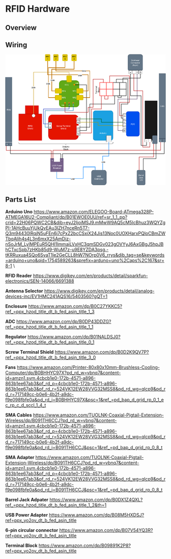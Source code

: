 # RFID Hardware #

## Overview ##


## Wiring ##
![wiring guide](https://github.com/notkevinjohn/RFIDController/blob/master/images/wiringDiagram.png)



## Parts List ##
**Arduino Uno**  https://www.amazon.com/ELEGOO-Board-ATmega328P-ATMEGA16U2-Compliant/dp/B01EWOE0UU/ref=sr_1_1_pp?crid=22H06PQWC2CB&dib=eyJ2IjoiMSJ9.mMwW9AQ5cM5IcBhuz3WQYZgPI-1AHcBuuYjUkQvEAu3IZH7nceRn5T7-Q3m94430lRqjN5uFEn6j7cPxZ2bcCSxiX24Jis13Noc0UOXHarxPQloCBmZWTbqAlih4s4L3n6mxX25AmDiz-nSoJrM_LylMPEuR5QHl1lmmaiLVxHC3qmSDGv023gOVYyJ6AxGBgJ5hpJBhCTxcSpb7zHKb85d9-WuM7z-u9E8YZDA3psg.-tKRRuxua4SQo6SyaT1le2GeCLL8hW7NOrp0V6_rrys&dib_tag=se&keywords=arduino+uno&qid=1754589263&sprefix=arduno+uno%2Caps%2C167&sr=8-1 \
 
**RFID Reader**
https://www.digikey.com/en/products/detail/sparkfun-electronics/SEN-14066/6691388

**Antenna Selector**
https://www.digikey.com/en/products/detail/analog-devices-inc/EV1HMC241AQS16/5403560?gQT=1

**Enclosure**
https://www.amazon.com/dp/B0C27YKKC5?ref_=ppx_hzod_title_dt_b_fed_asin_title_1_3

**ADC**
https://www.amazon.com/dp/B0DP43DDZG?ref_=ppx_hzod_title_dt_b_fed_asin_title_1_1

**Regulator** 
https://www.amazon.com/dp/B01NALDSJ0?ref_=ppx_hzod_title_dt_b_fed_asin_title_0_1

**Screw Terminal Shield**
https://www.amazon.com/dp/B0D2K9QV7P?ref_=ppx_hzod_title_dt_b_fed_asin_title_3_0

**Fans**
https://www.amazon.com/Printer-80x80x10mm-Brushless-Cooling-Computer/dp/B0BHHYC97X?pd_rd_w=vbnq7&content-id=amzn1.sym.4cbcb1e0-172b-4571-a896-863b1ee67ab3&pf_rd_p=4cbcb1e0-172b-4571-a896-863b1ee67ab3&pf_rd_r=524VK12EW28VVG32MSS8&pd_rd_wg=qlcp9&pd_rd_r=717149cc-b0e6-4b2f-a9dc-f9e098fbfe0a&pd_rd_i=B0BHHYC97X&psc=1&ref_=pd_bap_d_grid_rp_0_1_ec_rp_c_d_sccl_1_4_t

**SMA Cables**
https://www.amazon.com/TUOLNK-Coaxial-Pigtail-Extension-Wireless/dp/B091TH6CCJ?pd_rd_w=vbnq7&content-id=amzn1.sym.4cbcb1e0-172b-4571-a896-863b1ee67ab3&pf_rd_p=4cbcb1e0-172b-4571-a896-863b1ee67ab3&pf_rd_r=524VK12EW28VVG32MSS8&pd_rd_wg=qlcp9&pd_rd_r=717149cc-b0e6-4b2f-a9dc-f9e098fbfe0a&pd_rd_i=B091TH6CCJ&psc=1&ref_=pd_bap_d_grid_rp_0_8_t

**SMA Adapter**
https://www.amazon.com/TUOLNK-Coaxial-Pigtail-Extension-Wireless/dp/B091TH6CCJ?pd_rd_w=vbnq7&content-id=amzn1.sym.4cbcb1e0-172b-4571-a896-863b1ee67ab3&pf_rd_p=4cbcb1e0-172b-4571-a896-863b1ee67ab3&pf_rd_r=524VK12EW28VVG32MSS8&pd_rd_wg=qlcp9&pd_rd_r=717149cc-b0e6-4b2f-a9dc-f9e098fbfe0a&pd_rd_i=B091TH6CCJ&psc=1&ref_=pd_bap_d_grid_rp_0_8_t

**Barrel Jack Adpater**
https://www.amazon.com/dp/B0DX1Z4QXL?ref_=ppx_hzod_title_dt_b_fed_asin_title_1_2&th=1

**USB Power Adapter**
https://www.amazon.com/dp/B08M5HXDSJ?ref=ppx_yo2ov_dt_b_fed_asin_title

**6-pin circular connector**
https://www.amazon.com/dp/B07V54YQ3R?ref=ppx_yo2ov_dt_b_fed_asin_title

**Terminal Block**
https://www.amazon.com/dp/B09891K2P8?ref=ppx_yo2ov_dt_b_fed_asin_title




